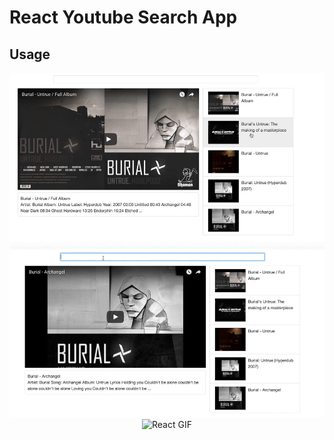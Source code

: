 # React Youtube Search App
## Usage

<p align="center">
   <img src="images/click_1.gif" alt="React GIF">
   <img src="images/click_2.gif" alt="React GIF">
   <img src="images/click_3.gif" alt="React GIF">	
</p>